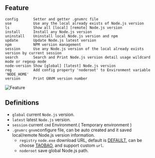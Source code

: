 Feature
---
```
config       Setter and getter .gnvmrc file
use          Use any the local already exists of Node.js version
ls           Show all [local] [remote] Node.js version
install      Install any Node.js version
uninstall    Uninstall local Node.js version and npm
update       Update Node.js latest version
npm          NPM version management
session      Use any Node.js version of the local already exists version by current session
search       Search and Print Node.js version detail usage wildcard mode or regexp mode
node-version Show [global] [latest] Node.js version
reg          Add config property 'noderoot' to Environment variable 'NODE_HOME'
version      Print GNVM version number
```
![Feature](http://i.imgur.com/GqkZcjZ.png)

Definitions
---
* `global`   current `Node.js` version.
* `latest`   latest `Node.js` version.
* `session`  current `cmd` Environment.( Temporary environment )
* `.gnvmrc`  `gnvm`configure file, can be auto created and it saved local/remote Node.js version information.
    - `registry` `node.exe` download URL, default is [DEFAULT](http://nodejs.org/dist/), can be choose [TAOBAO](http://nodejs.org/dist/), and support custom `url`.
    - `noderoot` save global Node.js path.
